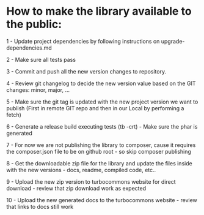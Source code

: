 # How to make the library available to the public:

1 - Update project dependencies by following instructions on upgrade-dependencies.md

2 - Make sure all tests pass

3 - Commit and push all the new version changes to repository.

4 - Review git changelog to decide the new version value based on the GIT changes: minor, major, ...

5 - Make sure the git tag is updated with the new project version we want to publish
    (First in remote GIT repo and then in our Local by performing a fetch)

6 - Generate a release build executing tests (tb -crt)
     - Make sure the phar is generated

7 - For now we are not publishing the library to composer, cause it requires the composer.json file to be on github root
    - so skip composer publishing

8 - Get the downloadable zip file for the library and update the files inside with the new versions
    - docs, readme, compiled code, etc..
    
9 - Upload the new zip version to turbocommons website for direct download
    - review that zip download work as expected

10 - Upload the new generated docs to the turbocommons website
    - review that links to docs still work